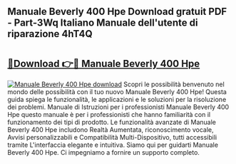 ## Manuale Beverly 400 Hpe Download gratuit PDF - Part-3Wq Italiano Manuale dell'utente di riparazione 4hT4Q

# <h2><a href="http://dfeo5u.blite.top/?on=Manuale+Beverly+400+Hpe">🔗Download 👉🔴 Manuale Beverly 400 Hpe</a></h2>

[![Manuale Beverly 400 Hpe download](https://i.imgur.com/lujVjoI.png)](http://dfeo5u.blite.top/?on=Manuale+Beverly+400+Hpe)
Scopri le possibilità benvenuto nel mondo delle possibilità con il tuo nuovo Manuale Beverly 400 Hpe! Questa guida spiega le funzionalità, le applicazioni e le soluzioni per la risoluzione dei problemi. Manuale di Istruzioni per i professionisti Manuale Beverly 400 Hpe questo manuale è per i professionisti che hanno familiarità con il funzionamento dei tipi di prodotto. Le funzionalità avanzate di Manuale Beverly 400 Hpe includono Realtà Aumentata, riconoscimento vocale, Avvisi personalizzabili e Compatibilità Multi-Dispositivo, tutti accessibili tramite L'interfaccia elegante e intuitiva. Siamo qui per guidarti Manuale Beverly 400 Hpe. Ci impegniamo a fornire un supporto completo.
